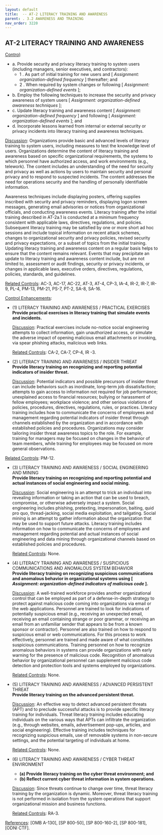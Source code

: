 ```yaml
---
layout: default
title:  -- AT-2 LITERACY TRAINING AND AWARENESS 
parent: . 3.2 AWARENESS AND TRAINING 
nav_order: 3220
---
```


## AT-2 LITERACY TRAINING AND AWARENESS

<ins>Control</ins>:
* a. Provide security and privacy literacy training to system users (including managers, senior executives, and contractors):
    * 1 . As part of initial training for new users and [ _Assignment: organization-defined frequency_ ] thereafter; and
    * 2 . When required by system changes or following [ _Assignment: organization-defined events_ ];
* b. Employ the following techniques to increase the security and privacy awareness of system users [ _Assignment: organization-defined awareness techniques_ ];
* c. Update literacy training and awareness content [ _Assignment: organization-defined frequency_ ] and following [ _Assignment: organization-defined events_ ]; and
* d. Incorporate lessons learned from internal or external security or privacy incidents into literacy training and awareness techniques.

<ins>Discussion</ins>: Organizations provide basic and advanced levels of literacy training to system users, including measures to test the knowledge level of users. Organizations determine the content of literacy training and awareness based on specific organizational requirements, the systems to which personnel have authorized access, and work environments (e.g., telework). The content includes an understanding of the need for security and privacy as well as actions by users to maintain security and personal privacy and to respond to suspected incidents. The content addresses the need for operations security and the handling of personally identifiable information.

Awareness techniques include displaying posters, offering supplies inscribed with security and privacy reminders, displaying logon screen messages, generating email advisories or notices from organizational officials, and conducting awareness events. Literacy training after the initial training described in AT-2a.1 is conducted at a minimum frequency consistent with applicable laws, directives, regulations, and policies. Subsequent literacy training may be satisfied by one or more short ad hoc sessions and include topical information on recent attack schemes, changes to organizational security and privacy policies, revised security and privacy expectations, or a subset of topics from the initial training. Updating literacy training and awareness content on a regular basis helps to ensure that the content remains relevant. Events that may precipitate an update to literacy training and awareness content include, but are not limited to, assessment or audit findings, security or privacy incidents, or changes in applicable laws, executive orders, directives, regulations, policies, standards, and guidelines.

<ins>Related Controls</ins>: AC-3, AC-17, AC-22, AT-3, AT-4, CP-3, IA-4, IR-2, IR-7, IR-9, PL-4, PM-13, PM-21, PS-7, PT-2, SA-8, SA-16.

<ins>Control Enhancements</ins>:

* (1) LITERACY TRAINING AND AWARENESS / PRACTICAL EXERCISES<br>
**Provide practical exercises in literacy training that simulate events and incidents.**

    <ins>Discussion</ins>: Practical exercises include no-notice social engineering attempts to collect information, gain unauthorized access, or simulate the adverse impact of opening malicious email attachments or invoking, via spear phishing attacks, malicious web links.

    <ins>Related Controls</ins>: CA-2, CA-7, CP-4, IR -3.

* (2) LITERACY TRAINING AND AWARENESS / INSIDER THREAT<br>
**Provide literacy training on recognizing and reporting potential indicators of insider threat.**

    <ins>Discussion</ins>: Potential indicators and possible precursors of insider threat can include behaviors such as inordinate, long-term job dissatisfaction; attempts to gain access to information not required for job performance; unexplained access to financial resources; bullying or harassment of fellow employees; workplace violence; and other serious violations of policies, procedures, directives, regulations, rules, or practices. Literacy training includes how to communicate the concerns of employees and management regarding potential indicators of insider threat through channels established by the organization and in accordance with established policies and procedures. Organizations may consider tailoring insider threat awareness topics to the role. For example, training for managers may be focused on changes in the behavior of team members, while training for employees may be focused on more general observations.

<ins>Related Controls</ins>: PM-12.

* (3) LITERACY TRAINING AND AWARENESS / SOCIAL ENGINEERING AND MINING<br>
**Provide literacy training on recognizing and reporting potential and actual instances of social engineering and social mining.**

    <ins>Discussion</ins>: Social engineering is an attempt to trick an individual into revealing information or taking an action that can be used to breach, compromise, or otherwise adversely impact a system. Social engineering includes phishing, pretexting, impersonation, baiting, quid pro quo, thread-jacking, social media exploitation, and tailgating. Social mining is an attempt to gather information about the organization that may be used to support future attacks. Literacy training includes information on how to communicate the concerns of employees and management regarding potential and actual instances of social engineering and data mining through organizational channels based on established policies and procedures.

    <ins>Related Controls</ins>: None.

* (4) LITERACY TRAINING AND AWARENESS / SUSPICIOUS COMMUNICATIONS AND ANOMALOUS SYSTEM BEHAVIOR<br>
**Provide literacy training on recognizing suspicious communications and anomalous behavior in organizational systems using [ _Assignment: organization-defined indicators of malicious code_ ].**

    <ins>Discussion</ins>: A well-trained workforce provides another organizational control that can be employed as part of a defense-in-depth strategy to protect against malicious code coming into organizations via email or the web applications. Personnel are trained to look for indications of potentially suspicious email (e.g., receiving an unexpected email, receiving an email containing strange or poor grammar, or receiving an email from an unfamiliar sender that appears to be from a known sponsor or contractor). Personnel are also trained on how to respond to suspicious email or web communications. For this process to work effectively, personnel are trained and made aware of what constitutes suspicious communications. Training personnel on how to recognize anomalous behaviors in systems can provide organizations with early warning for the presence of malicious code. Recognition of anomalous behavior by organizational personnel can supplement malicious code detection and protection tools and systems employed by organizations.

    <ins>Related Controls</ins>: None.

* (5) LITERACY TRAINING AND AWARENESS / ADVANCED PERSISTENT THREAT<br>
**Provide literacy training on the advanced persistent threat.**

    <ins>Discussion</ins>: An effective way to detect advanced persistent threats (APT) and to preclude successful attacks is to provide specific literacy training for individuals. Threat literacy training includes educating individuals on the various ways that APTs can infiltrate the organization (e.g., through websites, emails, advertisement pop-ups, articles, and social engineering). Effective training includes techniques for recognizing suspicious emails, use of removable systems in non-secure settings, and the potential targeting of individuals at home.

    <ins>Related Controls</ins>: None.

* (6) LITERACY TRAINING AND AWARENESS / CYBER THREAT ENVIRONMENT
    * **(a) Provide literacy training on the cyber threat environment; and**
    * **(b) Reflect current cyber threat information in system operations.**

    <ins>Discussion</ins>: Since threats continue to change over time, threat literacy training by the organization is dynamic. Moreover, threat literacy training is not performed in isolation from the system operations that support organizational mission and business functions.

    <ins>Related Controls</ins>: RA-3.

<ins>References</ins>: [OMB A-130], [SP 800-50], [SP 800-160-2], [SP 800-181], [ODNI CTF].
